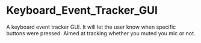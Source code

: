 # Keyboard_Event_Tracker_GUI
A keyboard event tracker GUI. It will let the user know when specific buttons were pressed. Aimed at tracking whether you muted you mic or not.
